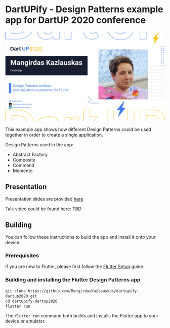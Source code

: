 # DartUPify - Design Patterns example app for DartUP 2020 conference

![Repository header](header.jpg)

This example app shows how different Design Patterns could be used together in order to create a single application.

Design Patterns used in the app:

- Abstract Factory
- Composite
- Command
- Memento

## Presentation

Presentation slides are provided [here](presentation-slides.pdf)

Talk video could be found here: TBD

## Building

You can follow these instructions to build the app and install it onto your device.

### Prerequisites

If you are new to Flutter, please first follow the [Flutter Setup](https://flutter.dev/setup/) guide.

### Building and installing the Flutter Design Patterns app

```
git clone https://github.com/MangirdasKazlauskas/dartupify-dartup2020.git
cd dartupify-dartup2020
flutter run
```

The `flutter run` command both builds and installs the Flutter app to your device or emulator.
